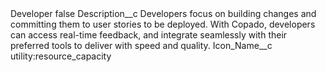 <?xml version="1.0" encoding="UTF-8"?>
<CustomMetadata xmlns="http://soap.sforce.com/2006/04/metadata" xmlns:xsi="http://www.w3.org/2001/XMLSchema-instance" xmlns:xsd="http://www.w3.org/2001/XMLSchema">
    <label>Developer</label>
    <protected>false</protected>
    <values>
        <field>Description__c</field>
        <value xsi:type="xsd:string">Developers focus on building changes and committing them to user stories to be deployed. With Copado, developers can access real-time feedback, and integrate seamlessly with their preferred tools to deliver with speed and quality.</value>
    </values>
    <values>
        <field>Icon_Name__c</field>
        <value xsi:type="xsd:string">utility:resource_capacity</value>
    </values>
</CustomMetadata>
